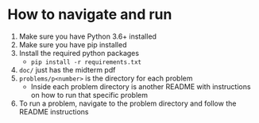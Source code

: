 # How to navigate and run
1. Make sure you have Python 3.6+ installed
2. Make sure you have pip installed
3. Install the required python packages
    * `pip install -r requirements.txt`
4. `doc/` just has the midterm pdf
5. `problems/p<number>` is the directory for each problem
    * Inside each problem directory is another README with instructions on how to run that specific problem
6. To run a problem, navigate to the problem directory and follow the README instructions
